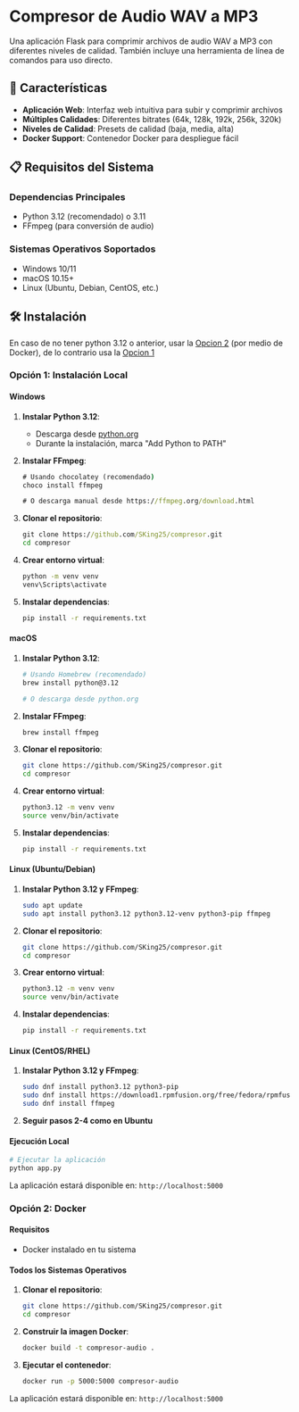 # Compresor de Audio WAV a MP3

Una aplicación Flask para comprimir archivos de audio WAV a MP3 con diferentes niveles de calidad. También incluye una herramienta de línea de comandos para uso directo.

## 🚀 Características

- **Aplicación Web**: Interfaz web intuitiva para subir y comprimir archivos
- **Múltiples Calidades**: Diferentes bitrates (64k, 128k, 192k, 256k, 320k)
- **Niveles de Calidad**: Presets de calidad (baja, media, alta)
- **Docker Support**: Contenedor Docker para despliegue fácil

## 📋 Requisitos del Sistema

### Dependencias Principales
- Python 3.12 (recomendado) o 3.11
- FFmpeg (para conversión de audio)

### Sistemas Operativos Soportados
- Windows 10/11
- macOS 10.15+
- Linux (Ubuntu, Debian, CentOS, etc.)

## 🛠️ Instalación

En caso de no tener python 3.12 o anterior, usar la [Opcion 2](#opción-2-docker) (por medio de Docker), de lo contrario usa la [Opcion 1](#opción-1-instalación-local)

### Opción 1: Instalación Local

#### Windows

1. **Instalar Python 3.12**:
   - Descarga desde [python.org](https://www.python.org/downloads/)
   - Durante la instalación, marca "Add Python to PATH"

2. **Instalar FFmpeg**:
   ```cmd
   # Usando chocolatey (recomendado)
   choco install ffmpeg
   
   # O descarga manual desde https://ffmpeg.org/download.html
   ```

3. **Clonar el repositorio**:
   ```cmd
   git clone https://github.com/SKing25/compresor.git
   cd compresor
   ```

4. **Crear entorno virtual**:
   ```cmd
   python -m venv venv
   venv\Scripts\activate
   ```

5. **Instalar dependencias**:
   ```cmd
   pip install -r requirements.txt
   ```

#### macOS

1. **Instalar Python 3.12**:
   ```bash
   # Usando Homebrew (recomendado)
   brew install python@3.12
   
   # O descarga desde python.org
   ```

2. **Instalar FFmpeg**:
   ```bash
   brew install ffmpeg
   ```

3. **Clonar el repositorio**:
   ```bash
   git clone https://github.com/SKing25/compresor.git
   cd compresor
   ```

4. **Crear entorno virtual**:
   ```bash
   python3.12 -m venv venv
   source venv/bin/activate
   ```

5. **Instalar dependencias**:
   ```bash
   pip install -r requirements.txt
   ```

#### Linux (Ubuntu/Debian)

1. **Instalar Python 3.12 y FFmpeg**:
   ```bash
   sudo apt update
   sudo apt install python3.12 python3.12-venv python3-pip ffmpeg
   ```

2. **Clonar el repositorio**:
   ```bash
   git clone https://github.com/SKing25/compresor.git
   cd compresor
   ```

3. **Crear entorno virtual**:
   ```bash
   python3.12 -m venv venv
   source venv/bin/activate
   ```

4. **Instalar dependencias**:
   ```bash
   pip install -r requirements.txt
   ```

#### Linux (CentOS/RHEL)

1. **Instalar Python 3.12 y FFmpeg**:
   ```bash
   sudo dnf install python3.12 python3-pip
   sudo dnf install https://download1.rpmfusion.org/free/fedora/rpmfusion-free-release-$(rpm -E %fedora).noarch.rpm
   sudo dnf install ffmpeg
   ```

2. **Seguir pasos 2-4 como en Ubuntu**

#### Ejecución Local

```bash
# Ejecutar la aplicación
python app.py
```

La aplicación estará disponible en: `http://localhost:5000`

### Opción 2: Docker

#### Requisitos
- Docker instalado en tu sistema

#### Todos los Sistemas Operativos

1. **Clonar el repositorio**:
   ```bash
   git clone https://github.com/SKing25/compresor.git
   cd compresor
   ```

2. **Construir la imagen Docker**:
   ```bash
   docker build -t compresor-audio .
   ```

3. **Ejecutar el contenedor**:
   ```bash
   docker run -p 5000:5000 compresor-audio
   ```

La aplicación estará disponible en: `http://localhost:5000`